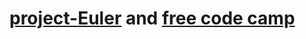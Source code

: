 # [project-Euler](https://projecteuler.net/) and [free code camp](https://www.freecodecamp.org/learn/coding-interview-prep/project-euler/)
